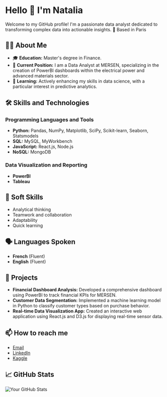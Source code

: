 # Hello 👋 I'm Natalia

Welcome to my GitHub profile! I'm a passionate data analyst dedicated to transforming complex data into actionable insights.
📍 Based in Paris 

## 👩‍💻 About Me
- 🎓 **Education:** Master's degree in Finance.
- 🏢 **Current Position:** I am a Data Analyst at MERSEN, specializing in the creation of PowerBI dashboards within the electrical power and advanced materials sector.
- 🌱 **Learning:** Actively enhancing my skills in data science, with a particular interest in predictive analytics.

## 🛠️ Skills and Technologies

### Programming Languages and Tools
- **Python:** Pandas, NumPy, Matplotlib, SciPy, Scikit-learn, Seaborn, Statsmodels
- **SQL:** MySQL, MyWorkbench
- **JavaScript:** React.js, Node.js
- **NoSQL:** MongoDB

### Data Visualization and Reporting
- **PowerBI**
- **Tableau**

## 🧠 Soft Skills
- Analytical thinking
- Teamwork and collaboration
- Adaptability
- Quick learning

## 🗣️ Languages Spoken
- **French** (Fluent)
- **English** (Fluent)

## 🌟 Projects
- **Financial Dashboard Analysis:** Developed a comprehensive dashboard using PowerBI to track financial KPIs for MERSEN.
- **Customer Data Segmentation:** Implemented a machine learning model in Python to classify customer types based on purchase behavior.
- **Real-time Data Visualization App:** Created an interactive web application using React.js and D3.js for displaying real-time sensor data.

## 📫 How to reach me
- [Email](mailto:natalia.gravereaux@gmail.com)
- [LinkedIn](https://www.linkedin.com/in/nmikh/)
- [Kaggle](https://www.kaggle.com/nataliagravereaux)

## 📈 GitHub Stats
![Your GitHub Stats](https://github-readme-stats.vercel.app/api?username=ngravereaux&show_icons=true)

